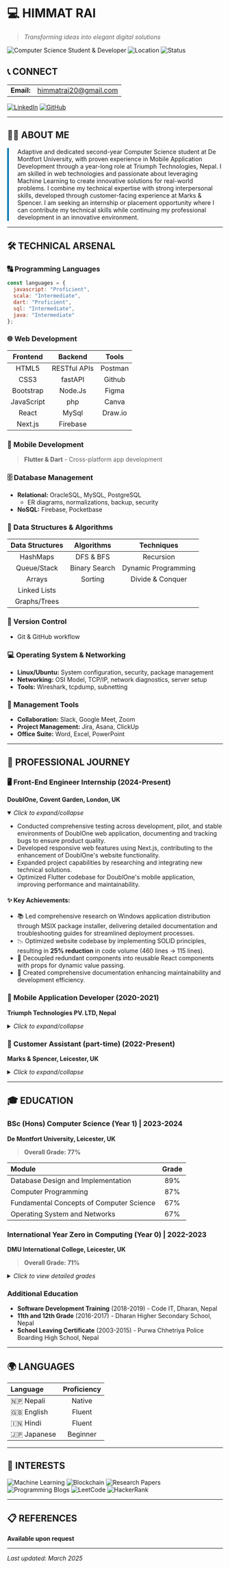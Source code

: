 # 💻 HIMMAT RAI
> _Transforming ideas into elegant digital solutions_

<div align="start">
  
![Computer Science Student & Developer](https://img.shields.io/badge/Role-Computer%20Science%20Student%20%26%20Developer-blue)
![Location](https://img.shields.io/badge/Location-Leicester%2C%20UK-green)
![Status](https://img.shields.io/badge/Status-Open%20to%20Opportunities-brightgreen)

</div>

## 📞 CONNECT

<table>
<!--   <tr>
    <td><b>Current:</b></td>
    <td>Bede Hall, Leicester, LE2 7EQ</td>
  </tr>
  <tr>
    <td><b>Permanent:</b></td>
    <td>323 Fifth Avenue, York, YO31 0QQ</td>
  </tr>
  <tr>
    <td><b>Mobile:</b></td>
    <td>07456317161</td>
  </tr> -->
  <tr>
    <td><b>Email:</b></td>
    <td><a href="mailto:himmatrai20@gmail.com">himmatrai20@gmail.com</a></td>
  </tr>
</table>

<div align="start">
  
[![LinkedIn](https://img.shields.io/badge/LinkedIn-0077B5?style=for-the-badge&logo=linkedin&logoColor=white)](https://www.linkedin.com/in/himmat1241/)
[![GitHub](https://img.shields.io/badge/GitHub-100000?style=for-the-badge&logo=github&logoColor=white)](https://github.com/himmat12)

</div>

---

## 👨‍💻 ABOUT ME

<div style="border-left: 4px solid #0077B5; padding-left: 20px; margin: 10px 0;">
Adaptive and dedicated second-year Computer Science student at De Montfort University, with proven experience in Mobile Application Development through a year-long role at Triumph Technologies, Nepal. I am skilled in web technologies and passionate about leveraging Machine Learning to create innovative solutions for real-world problems. I combine my technical expertise with strong interpersonal skills, developed through customer-facing experience at Marks & Spencer. I am seeking an internship or placement opportunity where I can contribute my technical skills while continuing my professional development in an innovative environment.
</div>

---

## 🛠️ TECHNICAL ARSENAL

### 🔠 Programming Languages
```js
const languages = {
  javascript: "Proficient",
  scala: "Intermediate",
  dart: "Proficient",
  sql: "Intermediate",
  java: "Intermediate"
};
```

### 🌐 Web Development
<div align="start">
  
| Frontend | Backend | Tools |
|:--------:|:-------:|:-----:|
| HTML5 | RESTful APIs | Postman |
| CSS3 | fastAPI | Github |
| Bootstrap | Node.Js | Figma |
| JavaScript | php | Canva |
| React | MySql | Draw.io |
| Next.js | Firebase | |

</div>

### 📱 Mobile Development
> **Flutter & Dart** - Cross-platform app development

### 🗄️ Database Management
- **Relational:** OracleSQL, MySQL, PostgreSQL
  - ER diagrams, normalizations, backup, security
- **NoSQL:** Firebase, Pocketbase

### 🧮 Data Structures & Algorithms
<div align="start">
  
| Data Structures | Algorithms | Techniques |
|:---------------:|:----------:|:----------:|
| HashMaps | DFS & BFS | Recursion |
| Queue/Stack | Binary Search | Dynamic Programming |
| Arrays | Sorting | Divide & Conquer |
| Linked Lists | | |
| Graphs/Trees | | |

</div>

### 🔄 Version Control
- Git & GitHub workflow

### 💻 Operating System & Networking
- **Linux/Ubuntu:** System configuration, security, package management
- **Networking:** OSI Model, TCP/IP, network diagnostics, server setup
- **Tools:** Wireshark, tcpdump, subnetting

### 🔧 Management Tools
- **Collaboration:** Slack, Google Meet, Zoom
- **Project Management:** Jira, Asana, ClickUp
- **Office Suite:** Word, Excel, PowerPoint

---

## 🚀 PROFESSIONAL JOURNEY

### 🖥️ Front-End Engineer Internship (2024-Present)
**DoublOne, Covent Garden, London, UK**

<details open>
<summary><i>Click to expand/collapse</i></summary>

- Conducted comprehensive testing across development, pilot, and stable environments of DoublOne web application, documenting and tracking bugs to ensure product quality.
- Developed responsive web features using Next.js, contributing to the enhancement of DoublOne's website functionality.
- Expanded project capabilities by researching and integrating new technical solutions.
- Optimized Flutter codebase for DoublOne's mobile application, improving performance and maintainability.

#### ✨ Key Achievements:
- 📚 Led comprehensive research on Windows application distribution through MSIX package installer, delivering detailed documentation and troubleshooting guides for streamlined deployment processes.
- 📉 Optimized website codebase by implementing SOLID principles, resulting in **25% reduction** in code volume (460 lines → 115 lines).
- 🧩 Decoupled redundant components into reusable React components with props for dynamic value passing.
- 📝 Created comprehensive documentation enhancing maintainability and development efficiency.

</details>

### 📱 Mobile Application Developer (2020-2021)
**Triumph Technologies PV. LTD, Nepal**

<details>
<summary><i>Click to expand/collapse</i></summary>

- Developed real-time chat functionality by integrating Firebase Cloud Firestore with Flutter applications.
- Implemented RESTful API integration to seamlessly connect frontend components with backend services.
- Architected robust project structure utilizing SOLID principles and Object-Oriented Design patterns.
- Enhanced code quality through Test-Driven Development (TDD) implementation and MVC architectural pattern.
- Strengthened application reliability by developing comprehensive unit and widget tests.

#### ✨ Key Achievements:
- ⏱️ Reduced code maintenance time by **40%** through implementation of SOLID principles and Object-Oriented Design patterns.
- 🚄 Increased team development velocity by streamlining version control processes, enabling simultaneous feature development across 3 project teams.

</details>

### 🛒 Customer Assistant (part-time) (2022-Present)
**Marks & Spencer, Leicester, UK**

<details>
<summary><i>Click to expand/collapse</i></summary>

- Delivered exceptional customer service in high-volume coffee shop environment.
- Ensured optimal product presentation and inventory organization, maintaining company merchandising standards.
- Collaborated with diverse team members to provide high-quality customer experience, serving 100+ customers daily.
- Maintained food safety compliance by monitoring and documenting temperature controls.

</details>

---

## 🎓 EDUCATION

<div align="start">

### BSc (Hons) Computer Science (Year 1) | 2023-2024
**De Montfort University, Leicester, UK**

</div>

> **Overall Grade: 77%**

| Module | Grade |
|:-------|:-----:|
| Database Design and Implementation | 89% |
| Computer Programming | 87% |
| Fundamental Concepts of Computer Science | 67% |
| Operating System and Networks | 67% |

<div align="start">

### International Year Zero in Computing (Year 0) | 2022-2023
**DMU International College, Leicester, UK**

</div>

> **Overall Grade: 71%**

<details>
<summary><i>Click to view detailed grades</i></summary>

| Module | Grade |
|:-------|:-----:|
| Mathematics | 97% |
| Problem solving and programming | 66% |
| Creative technology project | 67% |
| E-commerce computing | 68% |
| Computer skills and research | 64% |
| English for academic purposes | 73% |
| Study skills 1: Introduction to DMU | 69% |
| Study skills 2: Communication skills | 70% |

</details>

<div align="start">

### Additional Education
- **Software Development Training** (2018-2019) - Code IT, Dharan, Nepal
- **11th and 12th Grade** (2016-2017) - Dharan Higher Secondary School, Nepal
- **School Leaving Certificate** (2003-2015) - Purwa Chhetriya Police Boarding High School, Nepal

</div>

---

## 🌍 LANGUAGES

<div align="start">

| Language | Proficiency |
|:---------|:----------:|
| 🇳🇵 Nepali | Native |
| 🇬🇧 English | Fluent |
| 🇮🇳 Hindi | Fluent |
| 🇯🇵 Japanese | Beginner |

</div>

---

## 🧠 INTERESTS

<div align="start">
  
![Machine Learning](https://img.shields.io/badge/-Machine%20Learning-FF6F00?style=flat-square&logo=tensorflow&logoColor=white)
![Blockchain](https://img.shields.io/badge/-Blockchain-121D33?style=flat-square&logo=bitcoin&logoColor=white)
![Research Papers](https://img.shields.io/badge/-Research%20Papers-4285F4?style=flat-square&logo=google-scholar&logoColor=white)
![Programming Blogs](https://img.shields.io/badge/-Programming%20Blogs-FFA500?style=flat-square&logo=blogger&logoColor=white)
![LeetCode](https://img.shields.io/badge/-LeetCode-FFA116?style=flat-square&logo=leetcode&logoColor=white)
![HackerRank](https://img.shields.io/badge/-HackerRank-2EC866?style=flat-square&logo=hackerrank&logoColor=white)

</div>

---

## 📋 REFERENCES

<div align="start">
  
**Available upon request**

</div>

---

<div align="start">
  
_Last updated: March 2025_
  
</div>
